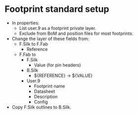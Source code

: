 # Footprint standard setup

- In properties:
  - List user.9 as a footprint private layer.
  - Exclude from BoM and position files for most footprints.
- Change the layer of these fields from:
  - F.Silk to F.Fab
    - Reference
  - F.Fab to
    - F.Silk
      - Value (for pin headers)
    - B.Silk
      - ${REFERENCE} -> ${VALUE}
    - User.9
      - Footprint name
      - Datasheet
      - Description
      - Config
- Copy F.Silk outlines to B.Silk.
